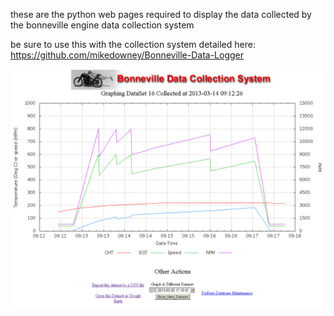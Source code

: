 these are the python web pages required to display the data collected by the bonneville engine data collection system

be sure to use this with the collection system detailed here:
https://github.com/mikedowney/Bonneville-Data-Logger

![screenshot](webpage.jpg)
